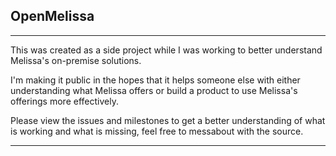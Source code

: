 ## OpenMelissa
----
This was created as a side project while I was working to better understand Melissa's on-premise solutions.

I'm making it public in the hopes that it helps someone else with either understanding what Melissa offers or build a product to use Melissa's offerings more effectively.

Please view the issues and milestones to get a better understanding of what is working and what is missing, feel free to messabout with the source.

----